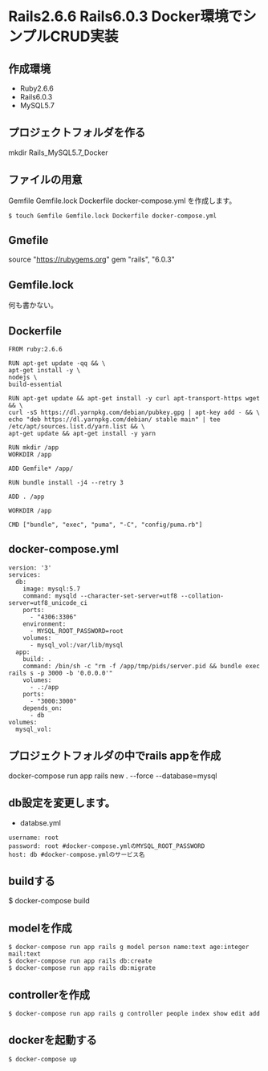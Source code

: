 # Rails2.6.6 Rails6.0.3 Docker環境でシンプルCRUD実装

## 作成環境
- Ruby2.6.6
- Rails6.0.3
- MySQL5.7

## プロジェクトフォルダを作る
mkdir Rails_MySQL5.7_Docker

## ファイルの用意
Gemfile Gemfile.lock Dockerfile docker-compose.yml を作成します。
```
$ touch Gemfile Gemfile.lock Dockerfile docker-compose.yml
```

## Gmefile
source "https://rubygems.org"
gem "rails", "6.0.3"

## Gemfile.lock
何も書かない。

## Dockerfile
```
FROM ruby:2.6.6

RUN apt-get update -qq && \
apt-get install -y \
nodejs \
build-essential

RUN apt-get update && apt-get install -y curl apt-transport-https wget && \
curl -sS https://dl.yarnpkg.com/debian/pubkey.gpg | apt-key add - && \
echo "deb https://dl.yarnpkg.com/debian/ stable main" | tee /etc/apt/sources.list.d/yarn.list && \
apt-get update && apt-get install -y yarn

RUN mkdir /app
WORKDIR /app

ADD Gemfile* /app/

RUN bundle install -j4 --retry 3

ADD . /app

WORKDIR /app

CMD ["bundle", "exec", "puma", "-C", "config/puma.rb"]
```

## docker-compose.yml
```
version: '3'
services:
  db:
    image: mysql:5.7
    command: mysqld --character-set-server=utf8 --collation-server=utf8_unicode_ci
    ports:
      - "4306:3306"
    environment:
      - MYSQL_ROOT_PASSWORD=root
    volumes:
      - mysql_vol:/var/lib/mysql
  app:
    build: . 
    command: /bin/sh -c "rm -f /app/tmp/pids/server.pid && bundle exec rails s -p 3000 -b '0.0.0.0'"
    volumes:
      - .:/app
    ports:
      - "3000:3000"
    depends_on:
      - db
volumes:
  mysql_vol:
```
  
## プロジェクトフォルダの中でrails appを作成
docker-compose run app rails new . --force --database=mysql

## db設定を変更します。
- databse.yml
```
username: root
password: root #docker-compose.ymlのMYSQL_ROOT_PASSWORD
host: db #docker-compose.ymlのサービス名
```
## buildする
$ docker-compose build

## modelを作成
```
$ docker-compose run app rails g model person name:text age:integer mail:text
$ docker-compose run app rails db:create
$ docker-compose run app rails db:migrate
```

## controllerを作成
```
$ docker-compose run app rails g controller people index show edit add 
```
## dockerを起動する
```
$ docker-compose up
```

